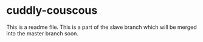 # cuddly-couscous
This is a readme file.
This is a part of the slave branch which will be merged into the master branch soon.
